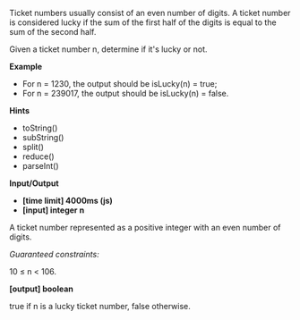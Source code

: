 Ticket numbers usually consist of an even number of digits. A ticket number is considered lucky if the sum of the first half of the digits is equal to the sum of the second half.

Given a ticket number n, determine if it's lucky or not.

**Example**

- For n = 1230, the output should be
isLucky(n) = true;
- For n = 239017, the output should be
isLucky(n) = false.

**Hints**
-   toString()
-   subString()
-   split()
-   reduce()
-   parseInt()

**Input/Output**

- **[time limit] 4000ms (js)**
- **[input] integer n**

A ticket number represented as a positive integer with an even number of digits.

*Guaranteed constraints:*

10 ≤ n < 106.

**[output] boolean**

true if n is a lucky ticket number, false otherwise.